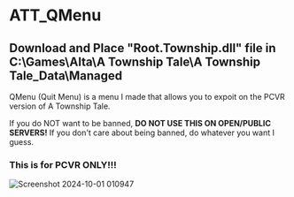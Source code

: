 # ATT_QMenu
## Download and Place "Root.Township.dll" file in C:\Games\Alta\A Township Tale\A Township Tale_Data\Managed

QMenu (Quit Menu) is a menu I made that allows you to expoit on the PCVR version of A Township Tale.

If you do NOT want to be banned, **DO NOT USE THIS ON OPEN/PUBLIC SERVERS!** If you don't care about being banned, do whatever you want I guess.

### This is for PCVR ONLY!!!
![Screenshot 2024-10-01 010947](https://github.com/user-attachments/assets/8cab53d1-2001-4b94-bde3-4a87f0f8a4a7)
